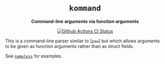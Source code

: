 <div align="center">
  <h1><code>kommand</code></h1>

  <p>
    <strong>Command-line arguments via function arguments</strong>
  </p>

  <p>
    <a href="https://github.com/sunfishcode/nameless/actions?query=workflow%3ACI"><img src="https://github.com/sunfishcode/nameless/workflows/CI/badge.svg" alt="Github Actions CI Status" /></a>
  </p>
</div>

This is a command-line parser similar to [`paw`] but which allows
arguments to be given as function arguments rather than as struct
fields.

See [`nameless`] for examples.

[`nameless`]: https://github.com/sunfishcode/nameless
